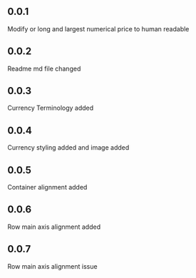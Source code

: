 ## 0.0.1

Modify or long and largest numerical price to human readable

## 0.0.2

Readme md file changed

## 0.0.3

Currency Terminology added

## 0.0.4

Currency styling added and image added

## 0.0.5

Container alignment added

## 0.0.6

Row main axis alignment added

## 0.0.7

Row main axis alignment issue
